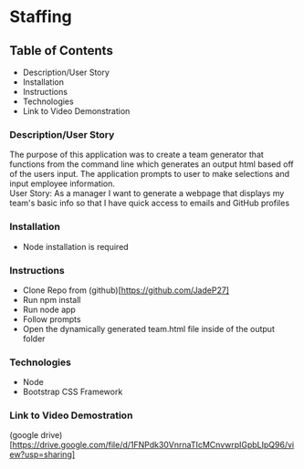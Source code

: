 
# Staffing

## Table of Contents
- Description/User Story
- Installation
- Instructions
- Technologies
- Link to Video Demonstration

### Description/User Story
The purpose of this application was to create a team generator that functions from the command line which generates an output html based off of the users input.  The application prompts to user to make selections and input employee information.  
User Story:
As a manager
I want to generate a webpage that displays my team's basic info
so that I have quick access to emails and GitHub profiles

### Installation
- Node installation is required

### Instructions
- Clone Repo from (github)[https://github.com/JadeP27]
- Run npm install
- Run node app
- Follow prompts
- Open the dynamically generated team.html file inside of the output folder

### Technologies
- Node
- Bootstrap CSS Framework

### Link to Video Demostration

(google drive)[https://drive.google.com/file/d/1FNPdk30VnrnaTIcMCnvwrpIGpbLIpQ96/view?usp=sharing]
